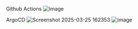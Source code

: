 Github Actions
![image](https://github.com/user-attachments/assets/1002fd14-8468-494d-92d1-541a4005d116)

ArgoCD
![Screenshot 2025-03-25 162353](https://github.com/user-attachments/assets/d7c55075-9cf2-4493-a6d6-72b35a0084da)
![image](https://github.com/user-attachments/assets/001ac60e-bd25-4b9f-90c6-cf46b2abb463)
